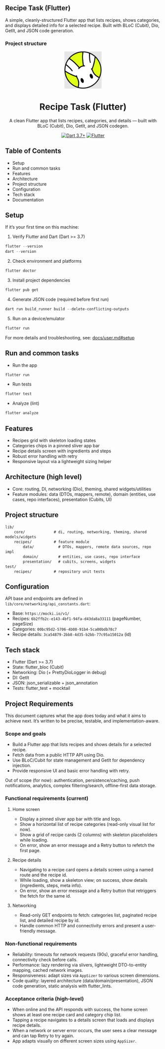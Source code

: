 ## Recipe Task (Flutter)

A simple, cleanly-structured Flutter app that lists recipes, shows categories, and displays detailed info for a selected recipe. Built with BLoC (Cubit), Dio, GetIt, and JSON code generation.

### Project structure
<p align="center"><img src="assets/images/logo.jpg" alt="Rabbit Recipes" width="120"></p>

<h1 align="center">Recipe Task (Flutter)</h1>

<p align="center">A clean Flutter app that lists recipes, categories, and details — built with BLoC (Cubit), Dio, GetIt, and JSON codegen.</p>

<p align="center">
	<a href="https://dart.dev"><img src="https://img.shields.io/badge/Dart-3.7%2B-0175C2?logo=dart&logoColor=white" alt="Dart 3.7+"></a>
	<a href="https://flutter.dev"><img src="https://img.shields.io/badge/Flutter-%20-02569B?logo=flutter&logoColor=white" alt="Flutter"></a>
</p>

## Table of Contents

- Setup
- Run and common tasks
- Features
- Architecture
- Project structure
- Configuration
- Tech stack
- Documentation

## Setup

If it’s your first time on this machine:

1) Verify Flutter and Dart (Dart >= 3.7)
```powershell
flutter --version
dart --version
```

2) Check environment and platforms
```powershell
flutter doctor
```

3) Install project dependencies
```powershell
flutter pub get
```

4) Generate JSON code (required before first run)
```powershell
dart run build_runner build --delete-conflicting-outputs
```

5) Run on a device/emulator
```powershell
flutter run
```

For more details and troubleshooting, see: [docs/user.md#setup](docs/user.md#setup)

## Run and common tasks

- Run the app
```powershell
flutter run
```

- Run tests
```powershell
flutter test
```

- Analyze (lint)
```powershell
flutter analyze
```

## Features

- Recipes grid with skeleton loading states
- Categories chips in a pinned sliver app bar
- Recipe details screen with ingredients and steps
- Robust error handling with retry
- Responsive layout via a lightweight sizing helper

## Architecture (high level)

- Core: routing, DI, networking (Dio), theming, shared widgets/utilities
- Feature modules: data (DTOs, mappers, remote), domain (entities, use cases, repo interfaces), presentation (Cubits, UI)

## Project structure

```
lib/
	core/             # di, routing, networking, theming, shared models/widgets
	recipes/          # feature module
		data/           # DTOs, mappers, remote data sources, repo impl
		domain/         # entities, use cases, repo interface
		presentation/   # cubits, screens, widgets
test/
	recipes/          # repository unit tests
```

## Configuration

API base and endpoints are defined in `lib/core/networking/api_constants.dart`:
- Base: `https://mocki.io/v1/`
- Recipes: `6b2ffb2c-e143-4bf1-94fa-d43da8a33111` (pageNumber, pageSize)
- Categories: `00bc95d2-5706-4b08-91b4-5ca00bdb78c7`
- Recipe details: `3ca54879-2bb8-4d35-b2bb-77c95a15012a` (id)

## Tech stack

- Flutter (Dart >= 3.7)
- State: flutter_bloc (Cubit)
- Networking: Dio (+ PrettyDioLogger in debug)
- DI: GetIt
- JSON: json_serializable + json_annotation
- Tests: flutter_test + mocktail

## Project Requirements

This document captures what the app does today and what it aims to achieve next. It’s written to be precise, testable, and implementation-aware.

### Scope and goals

- Build a Flutter app that lists recipes and shows details for a selected recipe.
- Fetch data from a public HTTP API using Dio.
- Use BLoC/Cubit for state management and GetIt for dependency injection.
- Provide responsive UI and basic error handling with retry.

Out of scope (for now): authentication, persistence/caching, push notifications, analytics, complex filtering/search, offline-first data storage.

### Functional requirements (current)

1. Home screen
   - Display a pinned sliver app bar with title and logo.
   - Show a horizontal list of recipe categories (read-only visual list for now).
   - Show a grid of recipe cards (2 columns) with skeleton placeholders while loading.
   - On error, show an error message and a Retry button to refetch the first page.

2. Recipe details
   - Navigating to a recipe card opens a details screen using a named route and the recipe id.
   - While loading, show a skeleton view; on success, show details (ingredients, steps, meta info).
   - On error, show an error message and a Retry button that retriggers the fetch for the same id.

3. Networking
   - Read-only GET endpoints to fetch: categories list, paginated recipe list, and detailed recipe by id.
   - Handle common HTTP and connectivity errors and present a user-friendly message.

### Non-functional requirements

- Reliability: timeouts for network requests (90s), graceful error handling, connectivity check before calls.
- Performance: lazy rendering via slivers, lightweight DTO-to-entity mapping, cached network images.
- Responsiveness: adapt sizes via `AppSizer` to various screen dimensions.
- Code quality: layered architecture (data/domain/presentation), JSON code generation, static analysis with flutter_lints.

### Acceptance criteria (high-level)

- When online and the API responds with success, the home screen shows at least one recipe card and category chip list.
- Tapping a recipe navigates to a details screen that loads and displays recipe details.
- When a network or server error occurs, the user sees a clear message and can tap Retry to try again.
- App adapts visually on different screen sizes using `AppSizer`.